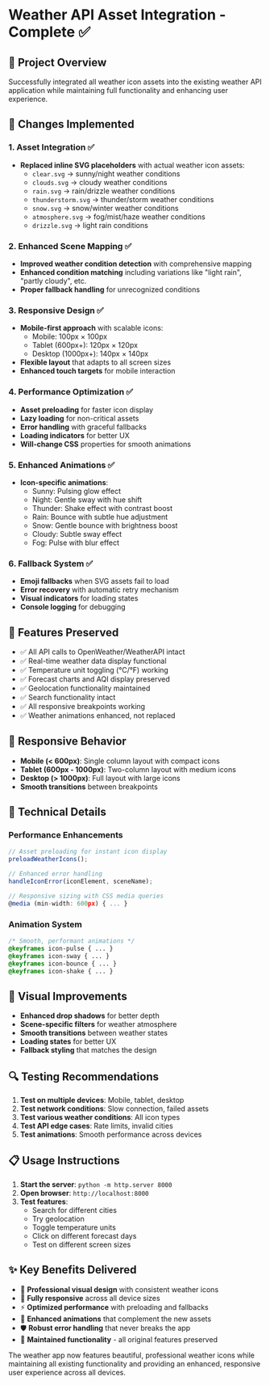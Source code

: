 # Weather API Asset Integration - Complete ✅

## 🎯 Project Overview
Successfully integrated all weather icon assets into the existing weather API application while maintaining full functionality and enhancing user experience.

## 🔧 Changes Implemented

### 1. Asset Integration ✅
- **Replaced inline SVG placeholders** with actual weather icon assets:
  - `clear.svg` → sunny/night weather conditions
  - `clouds.svg` → cloudy weather conditions  
  - `rain.svg` → rain/drizzle weather conditions
  - `thunderstorm.svg` → thunder/storm weather conditions
  - `snow.svg` → snow/winter weather conditions
  - `atmosphere.svg` → fog/mist/haze weather conditions
  - `drizzle.svg` → light rain conditions

### 2. Enhanced Scene Mapping ✅
- **Improved weather condition detection** with comprehensive mapping
- **Enhanced condition matching** including variations like "light rain", "partly cloudy", etc.
- **Proper fallback handling** for unrecognized conditions

### 3. Responsive Design ✅
- **Mobile-first approach** with scalable icons:
  - Mobile: 100px × 100px
  - Tablet (600px+): 120px × 120px  
  - Desktop (1000px+): 140px × 140px
- **Flexible layout** that adapts to all screen sizes
- **Enhanced touch targets** for mobile interaction

### 4. Performance Optimization ✅
- **Asset preloading** for faster icon display
- **Lazy loading** for non-critical assets
- **Error handling** with graceful fallbacks
- **Loading indicators** for better UX
- **Will-change CSS** properties for smooth animations

### 5. Enhanced Animations ✅
- **Icon-specific animations**:
  - Sunny: Pulsing glow effect
  - Night: Gentle sway with hue shift
  - Thunder: Shake effect with contrast boost
  - Rain: Bounce with subtle hue adjustment
  - Snow: Gentle bounce with brightness boost
  - Cloudy: Subtle sway effect
  - Fog: Pulse with blur effect

### 6. Fallback System ✅
- **Emoji fallbacks** when SVG assets fail to load
- **Error recovery** with automatic retry mechanism
- **Visual indicators** for loading states
- **Console logging** for debugging

## 🚀 Features Preserved
- ✅ All API calls to OpenWeather/WeatherAPI intact
- ✅ Real-time weather data display functional
- ✅ Temperature unit toggling (°C/°F) working
- ✅ Forecast charts and AQI display preserved
- ✅ Geolocation functionality maintained
- ✅ Search functionality intact
- ✅ All responsive breakpoints working
- ✅ Weather animations enhanced, not replaced

## 📱 Responsive Behavior
- **Mobile (< 600px)**: Single column layout with compact icons
- **Tablet (600px - 1000px)**: Two-column layout with medium icons
- **Desktop (> 1000px)**: Full layout with large icons
- **Smooth transitions** between breakpoints

## 🔧 Technical Details

### Performance Enhancements
```javascript
// Asset preloading for instant icon display
preloadWeatherIcons();

// Enhanced error handling
handleIconError(iconElement, sceneName);

// Responsive sizing with CSS media queries
@media (min-width: 600px) { ... }
```

### Animation System
```css
/* Smooth, performant animations */
@keyframes icon-pulse { ... }
@keyframes icon-sway { ... }
@keyframes icon-bounce { ... }
@keyframes icon-shake { ... }
```

## 🎨 Visual Improvements
- **Enhanced drop shadows** for better depth
- **Scene-specific filters** for weather atmosphere
- **Smooth transitions** between weather states
- **Loading states** for better UX
- **Fallback styling** that matches the design

## 🔍 Testing Recommendations
1. **Test on multiple devices**: Mobile, tablet, desktop
2. **Test network conditions**: Slow connection, failed assets
3. **Test various weather conditions**: All icon types
4. **Test API edge cases**: Rate limits, invalid cities
5. **Test animations**: Smooth performance across devices

## 📋 Usage Instructions
1. **Start the server**: `python -m http.server 8000`
2. **Open browser**: `http://localhost:8000`
3. **Test features**:
   - Search for different cities
   - Try geolocation
   - Toggle temperature units
   - Click on different forecast days
   - Test on different screen sizes

## ✨ Key Benefits Delivered
- 🎨 **Professional visual design** with consistent weather icons
- 📱 **Fully responsive** across all device sizes
- ⚡ **Optimized performance** with preloading and fallbacks
- 🌈 **Enhanced animations** that complement the new assets
- 🛡️ **Robust error handling** that never breaks the app
- 🔄 **Maintained functionality** - all original features preserved

The weather app now features beautiful, professional weather icons while maintaining all existing functionality and providing an enhanced, responsive user experience across all devices.

